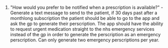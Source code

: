 1. "How would you prefer to be notified when a prescription is available?" - Generate a text message to send to the patient, if 30 days past after a monthlong subscription the patient should be able to go to the app and ask the gp to generate their perscription. The app should have the ability to request urgent medication straight to the nhs emergency services instead of the gp in order to generate the perscription as an emergency perscription. Can only generate two emergency perscriptions per year.
